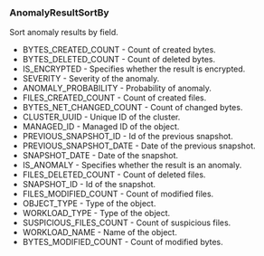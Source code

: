 ### AnomalyResultSortBy
Sort anomaly results by field.

- BYTES_CREATED_COUNT - Count of created bytes.
- BYTES_DELETED_COUNT - Count of deleted bytes.
- IS_ENCRYPTED - Specifies whether the result is encrypted.
- SEVERITY - Severity of the anomaly.
- ANOMALY_PROBABILITY - Probability of anomaly.
- FILES_CREATED_COUNT - Count of created files.
- BYTES_NET_CHANGED_COUNT - Count of changed bytes.
- CLUSTER_UUID - Unique ID of the cluster.
- MANAGED_ID - Managed ID of the object.
- PREVIOUS_SNAPSHOT_ID - Id of the previous snapshot.
- PREVIOUS_SNAPSHOT_DATE - Date of the previous snapshot.
- SNAPSHOT_DATE - Date of the snapshot.
- IS_ANOMALY - Specifies whether the result is an anomaly.
- FILES_DELETED_COUNT - Count of deleted files.
- SNAPSHOT_ID - Id of the snapshot.
- FILES_MODIFIED_COUNT - Count of modified files.
- OBJECT_TYPE - Type of the object.
- WORKLOAD_TYPE - Type of the object.
- SUSPICIOUS_FILES_COUNT - Count of suspicious files.
- WORKLOAD_NAME - Name of the object.
- BYTES_MODIFIED_COUNT - Count of modified bytes.
